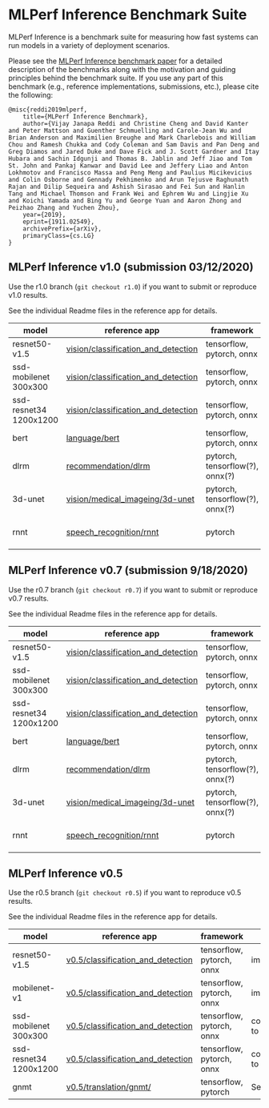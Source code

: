 # MLPerf Inference Benchmark Suite
MLPerf Inference is a benchmark suite for measuring how fast systems can run models in a variety of deployment scenarios. 

Please see the [MLPerf Inference benchmark paper](https://arxiv.org/abs/1911.02549) for a detailed description of the benchmarks along with the motivation and guiding principles behind the benchmark suite. If you use any part of this benchmark (e.g., reference implementations, submissions, etc.), please cite the following:

```
@misc{reddi2019mlperf,
    title={MLPerf Inference Benchmark},
    author={Vijay Janapa Reddi and Christine Cheng and David Kanter and Peter Mattson and Guenther Schmuelling and Carole-Jean Wu and Brian Anderson and Maximilien Breughe and Mark Charlebois and William Chou and Ramesh Chukka and Cody Coleman and Sam Davis and Pan Deng and Greg Diamos and Jared Duke and Dave Fick and J. Scott Gardner and Itay Hubara and Sachin Idgunji and Thomas B. Jablin and Jeff Jiao and Tom St. John and Pankaj Kanwar and David Lee and Jeffery Liao and Anton Lokhmotov and Francisco Massa and Peng Meng and Paulius Micikevicius and Colin Osborne and Gennady Pekhimenko and Arun Tejusve Raghunath Rajan and Dilip Sequeira and Ashish Sirasao and Fei Sun and Hanlin Tang and Michael Thomson and Frank Wei and Ephrem Wu and Lingjie Xu and Koichi Yamada and Bing Yu and George Yuan and Aaron Zhong and Peizhao Zhang and Yuchen Zhou},
    year={2019},
    eprint={1911.02549},
    archivePrefix={arXiv},
    primaryClass={cs.LG}
}
```

## MLPerf Inference v1.0 (submission 03/12/2020)
Use the r1.0 branch (```git checkout r1.0```) if you want to submit or reproduce v1.0 results.

See the individual Readme files in the reference app for details.

| model | reference app | framework | dataset |
| ---- | ---- | ---- | ---- |
| resnet50-v1.5 | [vision/classification_and_detection](https://github.com/mlperf/inference/tree/r0.7/vision/classification_and_detection) | tensorflow, pytorch, onnx | imagenet2012 |
| ssd-mobilenet 300x300 | [vision/classification_and_detection](https://github.com/mlperf/inference/tree/r0.7/vision/classification_and_detection) | tensorflow, pytorch, onnx| coco resized to 300x300 | 
| ssd-resnet34 1200x1200 | [vision/classification_and_detection](https://github.com/mlperf/inference/tree/r0.7/vision/classification_and_detection) | tensorflow, pytorch, onnx | coco resized to 1200x1200|
| bert | [language/bert](https://github.com/mlperf/inference/tree/r0.7/language/bert) | tensorflow, pytorch, onnx | squad-1.1 |
| dlrm | [recommendation/dlrm](https://github.com/mlperf/inference/tree/r0.7/recommendation/dlrm/pytorch) | pytorch, tensorflow(?), onnx(?) | Criteo Terabyte |
| 3d-unet | [vision/medical_imageing/3d-unet](https://github.com/mlperf/inference/tree/r0.7/vision/medical_imaging/3d-unet) | pytorch, tensorflow(?), onnx(?) | BraTS 2019 |
| rnnt | [speech_recognition/rnnt](https://github.com/mlperf/inference/tree/r0.7/speech_recognition/rnnt) | pytorch | OpenSLR LibriSpeech Corpus |


## MLPerf Inference v0.7 (submission 9/18/2020)
Use the r0.7 branch (```git checkout r0.7```) if you want to submit or reproduce v0.7 results.

See the individual Readme files in the reference app for details.

| model | reference app | framework | dataset |
| ---- | ---- | ---- | ---- |
| resnet50-v1.5 | [vision/classification_and_detection](https://github.com/mlperf/inference/tree/r0.7/vision/classification_and_detection) | tensorflow, pytorch, onnx | imagenet2012 |
| ssd-mobilenet 300x300 | [vision/classification_and_detection](https://github.com/mlperf/inference/tree/r0.7/vision/classification_and_detection) | tensorflow, pytorch, onnx| coco resized to 300x300 | 
| ssd-resnet34 1200x1200 | [vision/classification_and_detection](https://github.com/mlperf/inference/tree/r0.7/vision/classification_and_detection) | tensorflow, pytorch, onnx | coco resized to 1200x1200|
| bert | [language/bert](https://github.com/mlperf/inference/tree/r0.7/language/bert) | tensorflow, pytorch, onnx | squad-1.1 |
| dlrm | [recommendation/dlrm](https://github.com/mlperf/inference/tree/r0.7/recommendation/dlrm/pytorch) | pytorch, tensorflow(?), onnx(?) | Criteo Terabyte |
| 3d-unet | [vision/medical_imageing/3d-unet](https://github.com/mlperf/inference/tree/r0.7/vision/medical_imaging/3d-unet) | pytorch, tensorflow(?), onnx(?) | BraTS 2019 |
| rnnt | [speech_recognition/rnnt](https://github.com/mlperf/inference/tree/r0.7/speech_recognition/rnnt) | pytorch | OpenSLR LibriSpeech Corpus |

## MLPerf Inference v0.5
Use the r0.5 branch (```git checkout r0.5```) if you want to reproduce v0.5 results.

See the individual Readme files in the reference app for details.

| model | reference app | framework | dataset |
| ---- | ---- | ---- | ---- |
| resnet50-v1.5 | [v0.5/classification_and_detection](https://github.com/mlperf/inference/tree/r0.5/v0.5/classification_and_detection) | tensorflow, pytorch, onnx | imagenet2012 |
| mobilenet-v1 | [v0.5/classification_and_detection](https://github.com/mlperf/inference/tree/r0.5/v0.5/classification_and_detection) |tensorflow, pytorch, onnx | imagenet2012 |
| ssd-mobilenet 300x300 | [v0.5/classification_and_detection](https://github.com/mlperf/inference/tree/r0.5/v0.5/classification_and_detection) |tensorflow, pytorch, onnx | coco resized to 300x300 |
| ssd-resnet34 1200x1200 | [v0.5/classification_and_detection](https://github.com/mlperf/inference/tree/r0.5/v0.5/classification_and_detection) | tensorflow, pytorch, onnx | coco resized to 1200x1200 |
| gnmt | [v0.5/translation/gnmt/](https://github.com/mlperf/inference/tree/r0.5/translation/gnmt/tensorflow) | tensorflow, pytorch | See Readme |

